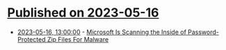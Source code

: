 # [Published on 2023-05-16](index.md)

* [2023-05-16, 13:00:00](https://it.slashdot.org/story/23/05/16/0331223/microsoft-is-scanning-the-inside-of-password-protected-zip-files-for-malware?utm_source=rss1.0mainlinkanon&utm_medium=feed) - [Microsoft Is Scanning the Inside of Password-Protected Zip Files For Malware](https://it.slashdot.org/story/23/05/16/0331223/microsoft-is-scanning-the-inside-of-password-protected-zip-files-for-malware?utm_source=rss1.0mainlinkanon&utm_medium=feed)
